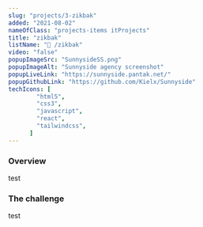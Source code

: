 ```yaml
---
slug: "projects/3-zikbak"
added: "2021-08-02"
nameOfClass: "projects-items itProjects"
title: "zikbak"
listName: "🍒 /zikbak"
video: "false"
popupImageSrc: "SunnysideSS.png"
popupImageAlt: "Sunnyside agency screenshot"
popupLiveLink: "https://sunnyside.pantak.net/"
popupGithubLink: "https://github.com/Kielx/Sunnyside"
techIcons: [
        "html5",
        "css3",
        "javascript",
        "react",
        "tailwindcss",
      ]
---
```


### Overview
test

### The challenge
test
